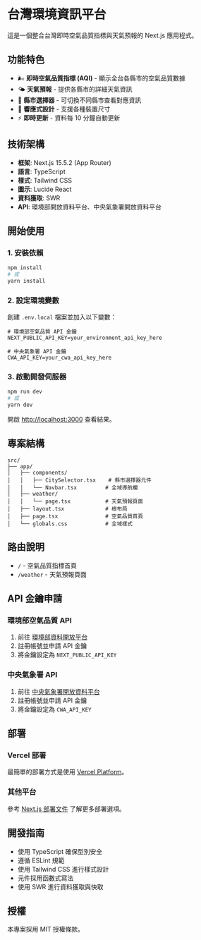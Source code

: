 # 台灣環境資訊平台

這是一個整合台灣即時空氣品質指標與天氣預報的 Next.js 應用程式。

## 功能特色

- 🌬️ **即時空氣品質指標 (AQI)** - 顯示全台各縣市的空氣品質數據
- 🌤️ **天氣預報** - 提供各縣市的詳細天氣資訊
- 🎯 **縣市選擇器** - 可切換不同縣市查看對應資訊
- 📱 **響應式設計** - 支援各種裝置尺寸
- ⚡ **即時更新** - 資料每 10 分鐘自動更新

## 技術架構

- **框架**: Next.js 15.5.2 (App Router)
- **語言**: TypeScript
- **樣式**: Tailwind CSS
- **圖示**: Lucide React
- **資料獲取**: SWR
- **API**: 環境部開放資料平台、中央氣象署開放資料平台

## 開始使用

### 1. 安裝依賴

```bash
npm install
# 或
yarn install
```

### 2. 設定環境變數

創建 `.env.local` 檔案並加入以下變數：

```env
# 環境部空氣品質 API 金鑰
NEXT_PUBLIC_API_KEY=your_environment_api_key_here

# 中央氣象署 API 金鑰
CWA_API_KEY=your_cwa_api_key_here
```

### 3. 啟動開發伺服器

```bash
npm run dev
# 或
yarn dev
```

開啟 [http://localhost:3000](http://localhost:3000) 查看結果。

## 專案結構

```
src/
├── app/
│   ├── components/
│   │   ├── CitySelector.tsx    # 縣市選擇器元件
│   │   └── Navbar.tsx         # 全域導航欄
│   ├── weather/
│   │   └── page.tsx           # 天氣預報頁面
│   ├── layout.tsx             # 根布局
│   ├── page.tsx               # 空氣品質首頁
│   └── globals.css            # 全域樣式
```

## 路由說明

- `/` - 空氣品質指標首頁
- `/weather` - 天氣預報頁面

## API 金鑰申請

### 環境部空氣品質 API

1. 前往 [環境部資料開放平台](https://data.moenv.gov.tw/)
2. 註冊帳號並申請 API 金鑰
3. 將金鑰設定為 `NEXT_PUBLIC_API_KEY`

### 中央氣象署 API

1. 前往 [中央氣象署開放資料平台](https://opendata.cwb.gov.tw/)
2. 註冊帳號並申請 API 金鑰
3. 將金鑰設定為 `CWA_API_KEY`

## 部署

### Vercel 部署

最簡單的部署方式是使用 [Vercel Platform](https://vercel.com/new?utm_medium=default-template&filter=next.js&utm_source=create-next-app&utm_campaign=create-next-app-readme)。

### 其他平台

參考 [Next.js 部署文件](https://nextjs.org/docs/app/building-your-application/deploying) 了解更多部署選項。

## 開發指南

- 使用 TypeScript 確保型別安全
- 遵循 ESLint 規範
- 使用 Tailwind CSS 進行樣式設計
- 元件採用函數式寫法
- 使用 SWR 進行資料獲取與快取

## 授權

本專案採用 MIT 授權條款。
